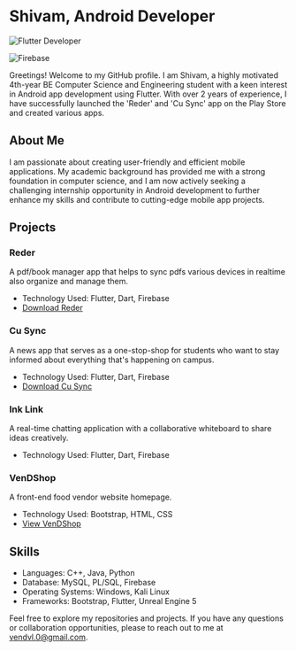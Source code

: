 # Shivam, Android Developer
![Flutter Developer](https://img.shields.io/badge/Flutter%20Developer-blue?style=for-the-badge&logo=flutter&logoColor=white)

![Firebase](https://img.shields.io/badge/Firebase-yellow?style=for-the-badge&logo=firebase&logoColor=white)



Greetings! Welcome to my GitHub profile. I am Shivam, a highly motivated 4th-year BE Computer Science and Engineering student with a keen interest in Android app development using Flutter. With over 2 years of experience, I have successfully launched the 'Reder' and 'Cu Sync' app on the Play Store and created various apps.

## About Me
I am passionate about creating user-friendly and efficient mobile applications. My academic background has provided me with a strong foundation in computer science, and I am now actively seeking a challenging internship opportunity in Android development to further enhance my skills and contribute to cutting-edge mobile app projects.

## Projects

### Reder
A pdf/book manager app that helps to sync pdfs various devices in realtime also organize and manage them. 
- Technology Used: Flutter, Dart, Firebase
- [Download Reder](https://play.google.com/store/apps/details?id=com.vendvl.bookmanager)

### Cu Sync
A news app that serves as a one-stop-shop for students who want to stay informed about everything that's happening on campus.
- Technology Used: Flutter, Dart, Firebase
- [Download Cu Sync](https://play.google.com/store/apps/details?id=com.cmps.news)

### Ink Link
A real-time chatting application with a collaborative whiteboard to share ideas creatively.
- Technology Used: Flutter, Dart, Firebase

### VenDShop
A front-end food vendor website homepage.
- Technology Used: Bootstrap, HTML, CSS
- [View VenDShop](http://ven.epizy.com/vendshop/homepage.html)

## Skills
- Languages: C++, Java, Python
- Database: MySQL, PL/SQL, Firebase
- Operating Systems: Windows, Kali Linux
- Frameworks: Bootstrap, Flutter, Unreal Engine 5

Feel free to explore my repositories and projects. If you have any questions or collaboration opportunities, please to reach out to me at vendvl.0@gmail.com.
